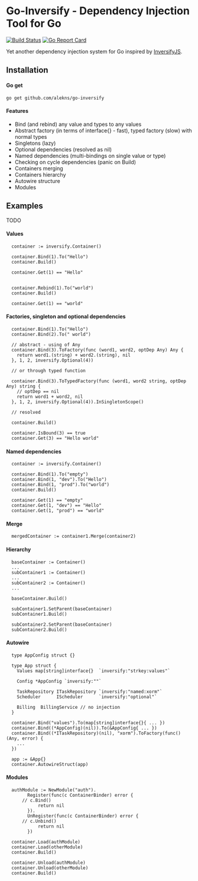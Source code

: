 # Go-Inversify - Dependency Injection Tool for Go

[![Build Status](https://travis-ci.org/AlekNS/go-inversify.svg?branch=master)](https://travis-ci.org/AlekNS/go-inversify)
[![Go Report Card](https://goreportcard.com/badge/github.com/AlekNS/go-inversify)](https://goreportcard.com/report/github.com/AlekNS/go-inversify)

Yet another dependency injection system for Go inspired by [InversifyJS](https://github.com/inversify/InversifyJS).

## Installation

#### Go get

```
go get github.com/alekns/go-inversify
```

#### Features

* Bind (and rebind) any value and types to any values
* Abstract factory (in terms of interface{} - fast), typed factory (slow) with normal types
* Singletons (lazy)
* Optional dependencies (resolved as nil)
* Named dependencies (multi-bindings on single value or type)
* Checking on cycle dependencies (panic on Build)
* Containers merging
* Containers hierarchy
* Autowire structure
* Modules

## Examples

TODO

#### Values

```
  container := inversify.Container()

  container.Bind(1).To("Hello")
  container.Build()

  container.Get(1) == "Hello"


  container.Rebind(1).To("world")
  container.Build()

  container.Get(1) == "world"
```

#### Factories, singleton and optional dependencies

```
  container.Bind(1).To("Hello")
  container.Bind(2).To(" world")

  // abstract - using of Any
  container.Bind(3).ToFactory(func (word1, word2, optDep Any) Any {
    return word1.(string) + word2.(string), nil
  }, 1, 2, inversify.Optional(4))

  // or through typed function

  container.Bind(3).ToTypedFactory(func (word1, word2 string, optDep Any) string {
    // optDep == nil
    return word1 + word2, nil
  }, 1, 2, inversify.Optional(4)).InSingletonScope()

  // resolved

  container.Build()

  container.IsBound(3) == true
  container.Get(3) == "Hello world"

```

#### Named dependencies

```
  container := inversify.Container()

  container.Bind(1).To("empty")
  container.Bind(1, "dev").To("Hello")
  container.Bind(1, "prod").To("world")
  container.Build()

  container.Get(1) == "empty"
  container.Get(1, "dev") == "Hello"
  container.Get(1, "prod") == "world"
```

#### Merge

```
  mergedContainer := container1.Merge(container2)
```

#### Hierarchy

```
  baseContainer := Container()
  ...
  subContainer1 := Container()
  ...
  subContainer2 := Container()
  ...

  baseContainer.Build()

  subContainer1.SetParent(baseContainer)
  subContainer1.Build()

  subContainer2.SetParent(baseContainer)
  subContainer2.Build()
```

#### Autowire

```
  type AppConfig struct {}

  type App struct {
    Values map[string]interface{}  `inversify:"strkey:values"`

    Config *AppConfig `inversify:""`

    TaskRepository ITaskRepository `inversify:"named:xorm"`
    Scheduler      IScheduler      `inversify:"optional"`

    Billing  BillingService // no injection
  }

  container.Bind("values").To(map[string]interface{}{ ... })
  container.Bind((*AppConfig)(nil)).To(&AppConfig{ ... })
  container.Bind((*ITaskRepository)(nil), "xorm").ToFactory(func() (Any, error) {
    ...
  })

  app := &App{}
  container.AutowireStruct(app)
```

#### Modules

```
  authModule := NewModule("auth").
		Register(func(c ContainerBinder) error {
      // c.Bind()
			return nil
		}).
		UnRegister(func(c ContainerBinder) error {
      // c.Unbind()
			return nil
		})

  container.Load(authModule)
  container.Load(otherModule)
  container.Build()

  container.Unload(authModule)
  container.Unload(otherModule)
  container.Build()
```
